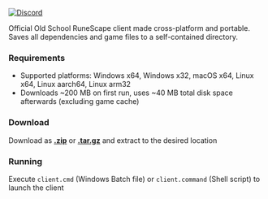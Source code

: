 [![Discord](https://img.shields.io/discord/384870460640329728.svg?logo=discord)](https://discord.gg/G2kxrnU)

Official Old School RuneScape client made cross-platform and portable.
Saves all dependencies and game files to a self-contained directory.

### Requirements

* Supported platforms: Windows x64, Windows x32, macOS x64, Linux x64, Linux aarch64, Linux arm32
* Downloads ~200 MB on first run, uses ~40 MB total disk space afterwards (excluding game cache)

### Download

Download as [**.zip**](https://github.com/RuneStar/official-client-portable/archive/master.zip) or [**.tar.gz**](https://github.com/RuneStar/official-client-portable/archive/master.tar.gz) and extract to the desired location

### Running

Execute `client.cmd` (Windows Batch file) or `client.command` (Shell script) to launch the client
